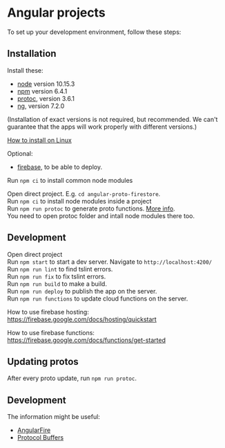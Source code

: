 # Angular projects

To set up your development environment, follow these steps:

## Installation
Install these:
* [node](https://nodejs.org/) version 10.15.3
* [npm](https://www.npmjs.com/) version 6.4.1
* [protoc](https://github.com/protocolbuffers/protobuf/releases), version 3.6.1
* [ng](https://angular.io/), version 7.2.0

(Installation of exact versions is not required, but recommended. We can't guarantee that the apps will work properly with different versions.)

[How to install on Linux](https://github.com/google/startup-os/blob/master/tools/reviewer/webapp/how-to-linux.md) 

Optional:
* [firebase](https://firebase.google.com/docs/hosting/quickstart), to be able to deploy.

Run `npm ci` to install common node modules  

Open direct project. E.g. `cd angular-proto-firestore`.  
Run `npm ci` to install node modules inside a project  
Run `npm run protoc` to generate proto functions. [More info](https://github.com/google/startup-os/blob/master/tools/protoc/README.md).  
You need to open protoc folder and intall node modules there too.

## Development
Open direct project  
Run `npm start` to start a dev server. Navigate to `http://localhost:4200/`  
Run `npm run lint` to find tslint errors.  
Run `npm run fix` to fix tslint errors.  
Run `npm run build` to make a build.  
Run `npm run deploy` to publish the app on the server.  
Run `npm run functions` to update cloud functions on the server.  

How to use firebase hosting:  
https://firebase.google.com/docs/hosting/quickstart  

How to use firebase functions:  
https://firebase.google.com/docs/functions/get-started  

## Updating protos
After every proto update, run `npm run protoc`.

## Development
The information might be useful:
* [AngularFire](https://github.com/angular/angularfire2/tree/master/docs)
* [Protocol Buffers](https://developers.google.com/protocol-buffers/)
